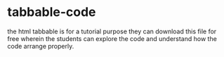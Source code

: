 # tabbable-code
the html tabbable is for a tutorial purpose they can download this file for free wherein the students can explore the code and understand how the code arrange properly.


